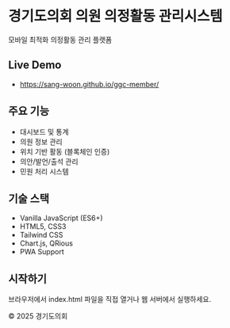 # 경기도의회 의원 의정활동 관리시스템

모바일 최적화 의정활동 관리 플랫폼

## Live Demo
- https://sang-woon.github.io/ggc-member/

## 주요 기능
- 대시보드 및 통계
- 의원 정보 관리
- 위치 기반 활동 (블록체인 인증)
- 의안/발언/출석 관리
- 민원 처리 시스템

## 기술 스택
- Vanilla JavaScript (ES6+)
- HTML5, CSS3
- Tailwind CSS
- Chart.js, QRious
- PWA Support

## 시작하기
브라우저에서 index.html 파일을 직접 열거나 웹 서버에서 실행하세요.

© 2025 경기도의회
